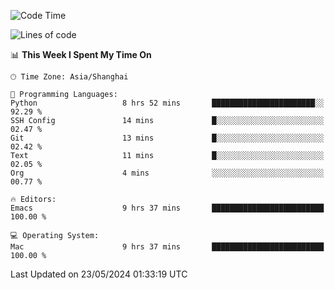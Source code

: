 <!--START_SECTION:waka-->
![Code Time](http://img.shields.io/badge/Code%20Time-1%2C966%20hrs%209%20mins-blue)

![Lines of code](https://img.shields.io/badge/From%20Hello%20World%20I%27ve%20Written-308.0%20thousand%20lines%20of%20code-blue)

📊 **This Week I Spent My Time On** 

```text
🕑︎ Time Zone: Asia/Shanghai

💬 Programming Languages: 
Python                   8 hrs 52 mins       ███████████████████████░░   92.29 % 
SSH Config               14 mins             █░░░░░░░░░░░░░░░░░░░░░░░░   02.47 % 
Git                      13 mins             █░░░░░░░░░░░░░░░░░░░░░░░░   02.42 % 
Text                     11 mins             █░░░░░░░░░░░░░░░░░░░░░░░░   02.05 % 
Org                      4 mins              ░░░░░░░░░░░░░░░░░░░░░░░░░   00.77 % 

🔥 Editors: 
Emacs                    9 hrs 37 mins       █████████████████████████   100.00 % 

💻 Operating System: 
Mac                      9 hrs 37 mins       █████████████████████████   100.00 % 
```


 Last Updated on 23/05/2024 01:33:19 UTC
<!--END_SECTION:waka-->
